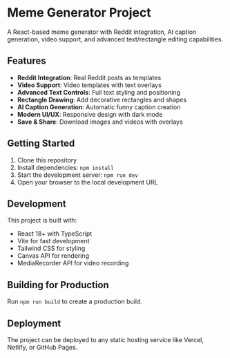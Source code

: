 # Meme Generator Project

A React-based meme generator with Reddit integration, AI caption generation, video support, and advanced text/rectangle editing capabilities.

## Features

- **Reddit Integration**: Real Reddit posts as templates
- **Video Support**: Video templates with text overlays
- **Advanced Text Controls**: Full text styling and positioning
- **Rectangle Drawing**: Add decorative rectangles and shapes
- **AI Caption Generation**: Automatic funny caption creation
- **Modern UI/UX**: Responsive design with dark mode
- **Save & Share**: Download images and videos with overlays

## Getting Started

1. Clone this repository
2. Install dependencies: `npm install`
3. Start the development server: `npm run dev`
4. Open your browser to the local development URL

## Development

This project is built with:
- React 18+ with TypeScript
- Vite for fast development
- Tailwind CSS for styling
- Canvas API for rendering
- MediaRecorder API for video recording

## Building for Production

Run `npm run build` to create a production build.

## Deployment

The project can be deployed to any static hosting service like Vercel, Netlify, or GitHub Pages.

